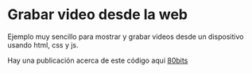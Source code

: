 # Grabar video desde la web

Ejemplo muy sencillo para mostrar y grabar videos desde un dispositivo usando html, css y js.

Hay una publicación acerca de este código aqui [80bits](https://80bits.blog/index.php/2024/05/12/video-javascript-capturar-video-desde-una-web/)